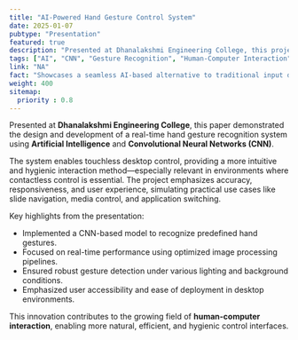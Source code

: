 ```yaml
---
title: "AI-Powered Hand Gesture Control System"
date: 2025-01-07
pubtype: "Presentation"
featured: true
description: "Presented at Dhanalakshmi Engineering College, this project showcases the use of AI and CNN for real-time, touchless desktop interaction through hand gestures."
tags: ["AI", "CNN", "Gesture Recognition", "Human-Computer Interaction", "Touchless Control"]
link: "NA"
fact: "Showcases a seamless AI-based alternative to traditional input devices."
weight: 400
sitemap:
  priority : 0.8
---
```


Presented at **Dhanalakshmi Engineering College**, this paper demonstrated the design and development of a real-time hand gesture recognition system using **Artificial Intelligence** and **Convolutional Neural Networks (CNN)**.

The system enables touchless desktop control, providing a more intuitive and hygienic interaction method—especially relevant in environments where contactless control is essential. The project emphasizes accuracy, responsiveness, and user experience, simulating practical use cases like slide navigation, media control, and application switching.

Key highlights from the presentation:

- Implemented a CNN-based model to recognize predefined hand gestures.
- Focused on real-time performance using optimized image processing pipelines.
- Ensured robust gesture detection under various lighting and background conditions.
- Emphasized user accessibility and ease of deployment in desktop environments.

This innovation contributes to the growing field of **human-computer interaction**, enabling more natural, efficient, and hygienic control interfaces.
